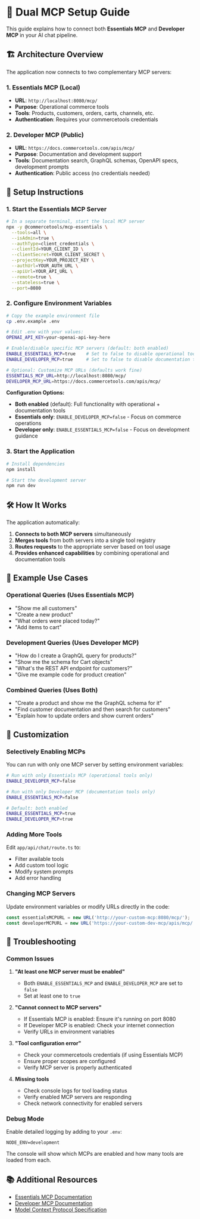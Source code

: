 # 🔗 Dual MCP Setup Guide

This guide explains how to connect both **Essentials MCP** and **Developer MCP** in your AI chat pipeline.

## 🏗️ Architecture Overview

The application now connects to two complementary MCP servers:

### 1. **Essentials MCP** (Local)
- **URL**: `http://localhost:8080/mcp/`
- **Purpose**: Operational commerce tools
- **Tools**: Products, customers, orders, carts, channels, etc.
- **Authentication**: Requires your commercetools credentials

### 2. **Developer MCP** (Public)
- **URL**: `https://docs.commercetools.com/apis/mcp/`
- **Purpose**: Documentation and development support
- **Tools**: Documentation search, GraphQL schemas, OpenAPI specs, development prompts
- **Authentication**: Public access (no credentials needed)

## 🚀 Setup Instructions

### 1. Start the Essentials MCP Server

```bash
# In a separate terminal, start the local MCP server
npx -y @commercetools/mcp-essentials \
  --tools=all \
  --isAdmin=true \
  --authType=client_credentials \
  --clientId=YOUR_CLIENT_ID \
  --clientSecret=YOUR_CLIENT_SECRET \
  --projectKey=YOUR_PROJECT_KEY \
  --authUrl=YOUR_AUTH_URL \
  --apiUrl=YOUR_API_URL \
  --remote=true \
  --stateless=true \
  --port=8080
```

### 2. Configure Environment Variables

```bash
# Copy the example environment file
cp .env.example .env

# Edit .env with your values:
OPENAI_API_KEY=your-openai-api-key-here

# Enable/disable specific MCP servers (default: both enabled)
ENABLE_ESSENTIALS_MCP=true    # Set to false to disable operational tools
ENABLE_DEVELOPER_MCP=true     # Set to false to disable documentation tools

# Optional: Customize MCP URLs (defaults work fine)
ESSENTIALS_MCP_URL=http://localhost:8080/mcp/
DEVELOPER_MCP_URL=https://docs.commercetools.com/apis/mcp/
```

**Configuration Options:**
- **Both enabled** (default): Full functionality with operational + documentation tools
- **Essentials only**: `ENABLE_DEVELOPER_MCP=false` - Focus on commerce operations
- **Developer only**: `ENABLE_ESSENTIALS_MCP=false` - Focus on development guidance

### 3. Start the Application

```bash
# Install dependencies
npm install

# Start the development server
npm run dev
```

## 🛠️ How It Works

The application automatically:

1. **Connects to both MCP servers** simultaneously
2. **Merges tools** from both servers into a single tool registry
3. **Routes requests** to the appropriate server based on tool usage
4. **Provides enhanced capabilities** by combining operational and documentation tools

## 🎯 Example Use Cases

### Operational Queries (Uses Essentials MCP)
- "Show me all customers"
- "Create a new product"
- "What orders were placed today?"
- "Add items to cart"

### Development Queries (Uses Developer MCP)
- "How do I create a GraphQL query for products?"
- "Show me the schema for Cart objects"
- "What's the REST API endpoint for customers?"
- "Give me example code for product creation"

### Combined Queries (Uses Both)
- "Create a product and show me the GraphQL schema for it"
- "Find customer documentation and then search for customers"
- "Explain how to update orders and show current orders"

## 🔧 Customization

### Selectively Enabling MCPs

You can run with only one MCP server by setting environment variables:

```bash
# Run with only Essentials MCP (operational tools only)
ENABLE_DEVELOPER_MCP=false

# Run with only Developer MCP (documentation tools only)  
ENABLE_ESSENTIALS_MCP=false

# Default: both enabled
ENABLE_ESSENTIALS_MCP=true
ENABLE_DEVELOPER_MCP=true
```

### Adding More Tools

Edit `app/api/chat/route.ts` to:
- Filter available tools
- Add custom tool logic
- Modify system prompts
- Add error handling

### Changing MCP Servers

Update environment variables or modify URLs directly in the code:

```typescript
const essentialsMCPURL = new URL('http://your-custom-mcp:8080/mcp/');
const developerMCPURL = new URL('https://your-custom-dev-mcp/apis/mcp/');
```

## 🚨 Troubleshooting

### Common Issues

1. **"At least one MCP server must be enabled"**
   - Both `ENABLE_ESSENTIALS_MCP` and `ENABLE_DEVELOPER_MCP` are set to `false`
   - Set at least one to `true`

2. **"Cannot connect to MCP servers"**
   - If Essentials MCP is enabled: Ensure it's running on port 8080
   - If Developer MCP is enabled: Check your internet connection  
   - Verify URLs in environment variables

3. **"Tool configuration error"**
   - Check your commercetools credentials (if using Essentials MCP)
   - Ensure proper scopes are configured
   - Verify MCP server is properly authenticated

4. **Missing tools**
   - Check console logs for tool loading status
   - Verify enabled MCP servers are responding
   - Check network connectivity for enabled servers

### Debug Mode

Enable detailed logging by adding to your `.env`:

```env
NODE_ENV=development
```

The console will show which MCPs are enabled and how many tools are loaded from each.

## 📚 Additional Resources

- [Essentials MCP Documentation](https://docs.commercetools.com/sdk/commerce-mcp/essentials-mcp)
- [Developer MCP Documentation](https://docs.commercetools.com/sdk/commerce-mcp/developer-mcp)
- [Model Context Protocol Specification](https://spec.modelcontextprotocol.io/)
